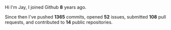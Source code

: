 Hi I'm Jay, I joined Github **8** years ago.

Since then I've pushed **1365** commits, opened **52** issues, submitted **108** pull requests, and contributed to **14** public repositories.
